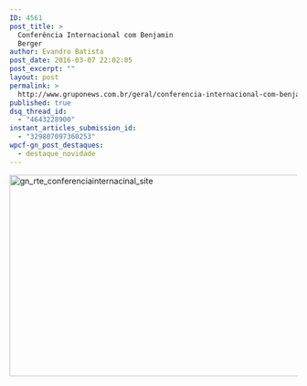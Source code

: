 ```yaml
---
ID: 4561
post_title: >
  Conferência Internacional com Benjamin
  Berger
author: Evandro Batista
post_date: 2016-03-07 22:02:05
post_excerpt: ""
layout: post
permalink: >
  http://www.gruponews.com.br/geral/conferencia-internacional-com-benjamin-berger
published: true
dsq_thread_id:
  - "4643228900"
instant_articles_submission_id:
  - "329807097360253"
wpcf-gn_post_destaques:
  - destaque_novidade
---
```

<img class="alignnone size-full wp-image-4567" src="http://www.gruponews.com.br/site/wp-content/uploads/2016/03/gn_rte_conferenciainternacinal_site.png" alt="gn_rte_conferenciainternacinal_site" width="960" height="353" />